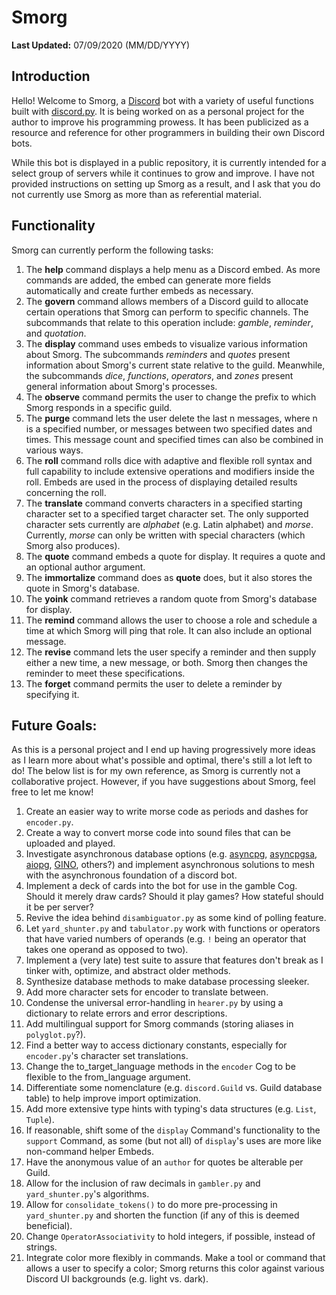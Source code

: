 # Smorg
**Last Updated:** 07/09/2020 (MM/DD/YYYY)

## Introduction

Hello! Welcome to Smorg, a [Discord](https://discordapp.com/) bot with a variety of useful functions built with [discord.py](https://discordpy.readthedocs.io/en/latest/index.html). It is being worked on as a personal project for the author to improve his programming prowess. It has been publicized as a resource and reference for other programmers in building their own Discord bots.

While this bot is displayed in a public repository, it is currently intended for a select group of servers while it continues to grow and improve. I have not provided instructions on setting up Smorg as a result, and I ask that you do not currently use Smorg as more than as referential material.

## Functionality

Smorg can currently perform the following tasks:
1. The **help** command displays a help menu as a Discord embed. As more commands are added, the embed can generate more fields automatically and create further embeds as necessary.
2. The **govern** command allows members of a Discord guild to allocate certain operations that Smorg can perform to specific channels. The subcommands that relate to this operation include: *gamble*, *reminder*, and *quotation*.
3. The **display** command uses embeds to visualize various information about Smorg. The subcommands *reminders* and *quotes* present information about Smorg's current state relative to the guild. Meanwhile, the subcommands *dice*, *functions*, *operators*, and *zones* present general information about Smorg's processes.
4. The **observe** command permits the user to change the prefix to which Smorg responds in a specific guild.
5. The **purge** command lets the user delete the last n messages, where n is a specified number, or messages between two specified dates and times. This message count and specified times can also be combined in various ways.
6. The **roll** command rolls dice with adaptive and flexible roll syntax and full capability to include extensive operations and modifiers inside the roll. Embeds are used in the process of displaying detailed results concerning the roll.
7. The **translate** command converts characters in a specified starting character set to a specified target character set. The only supported character sets currently are *alphabet* (e.g. Latin alphabet) and *morse*. Currently, *morse* can only be written with special characters (which Smorg also produces).
8. The **quote** command embeds a quote for display. It requires a quote and an optional author argument.
9. The **immortalize** command does as **quote** does, but it also stores the quote in Smorg's database.
10. The **yoink** command retrieves a random quote from Smorg's database for display.
11. The **remind** command allows the user to choose a role and schedule a time at which Smorg will ping that role. It can also include an optional message. 
12. The **revise** command lets the user specify a reminder and then supply either a new time, a new message, or both. Smorg then changes the reminder to meet these specifications.
13. The **forget** command permits the user to delete a reminder by specifying it.

## Future Goals:

As this is a personal project and I end up having progressively more ideas as I learn more about what's possible and optimal, there's still a lot left to do! The below list is for my own reference, as Smorg is currently not a collaborative project. However, if you have suggestions about Smorg, feel free to let me know!
1. Create an easier way to write morse code as periods and dashes for `encoder.py`.
2. Create a way to convert morse code into sound files that can be uploaded and played.
3. Investigate asynchronous database options (e.g. [asyncpg](https://github.com/MagicStack/asyncpg), [asyncpgsa](https://github.com/CanopyTax/asyncpgsa), [aiopg](https://github.com/aio-libs/aiopg/), [GINO](https://github.com/python-gino/gino), others?) and implement asynchronous solutions to mesh with the asynchronous foundation of a discord bot.
4. Implement a deck of cards into the bot for use in the gamble Cog. Should it merely draw cards? Should it play games? How stateful should it be per server?
5. Revive the idea behind `disambiguator.py` as some kind of polling feature.
6. Let `yard_shunter.py` and `tabulator.py` work with functions or operators that have varied numbers of operands (e.g. `!` being an operator that takes one operand as opposed to two).
7. Implement a (very late) test suite to assure that features don't break as I tinker with, optimize, and abstract older methods.
8. Synthesize database methods to make database processing sleeker.
9. Add more character sets for encoder to translate between.
10. Condense the universal error-handling in `hearer.py` by using a dictionary to relate errors and error descriptions.
11. Add multilingual support for Smorg commands (storing aliases in `polyglot.py`?).
12. Find a better way to access dictionary constants, especially for `encoder.py`'s character set translations.
13. Change the to_target_language methods in the `encoder` Cog to be flexible to the from_language argument.
14. Differentiate some nomenclature (e.g. `discord.Guild` vs. Guild database table) to help improve import optimization.
15. Add more extensive type hints with typing's data structures (e.g. `List`, `Tuple`).
16. If reasonable, shift some of the `display` Command's functionality to the `support` Command, as some (but not all) of `display`'s uses are more like non-command helper Embeds.
17. Have the anonymous value of an `author` for quotes be alterable per Guild.
18. Allow for the inclusion of raw decimals in `gambler.py` and `yard_shunter.py`'s algorithms.
19. Allow for `consolidate_tokens()` to do more pre-processing in `yard_shunter.py` and shorten the function (if any of this is deemed beneficial).
20. Change `OperatorAssociativity` to hold integers, if possible, instead of strings.
21. Integrate color more flexibly in commands. Make a tool or command that allows a user to specify a color; Smorg returns this color against various Discord UI backgrounds (e.g. light vs. dark).